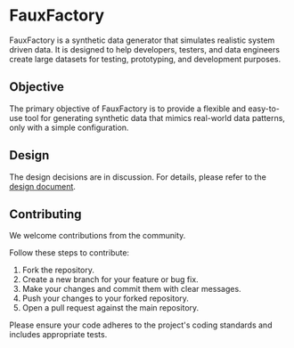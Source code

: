 # FauxFactory

FauxFactory is a synthetic data generator that simulates realistic system driven data. It is designed to help developers, testers, and data engineers create large datasets for testing, prototyping, and development purposes.

## Objective

The primary objective of FauxFactory is to provide a flexible and easy-to-use tool for generating synthetic data that mimics real-world data patterns, only with a simple configuration. 


## Design

The design decisions are in discussion. For details, please refer to the [design document](docs/Design.md).


## Contributing

We welcome contributions from the community. 

Follow these steps to contribute:

1. Fork the repository.
2. Create a new branch for your feature or bug fix.
3. Make your changes and commit them with clear messages.
4. Push your changes to your forked repository.
5. Open a pull request against the main repository.

Please ensure your code adheres to the project's coding standards and includes appropriate tests.